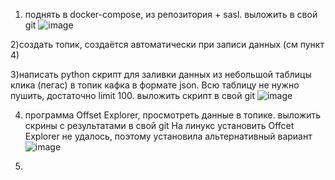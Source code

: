 1) поднять в docker-compose, из репозитория + sasl. выложить в свой git
![image](https://github.com/user-attachments/assets/b57fd72d-2e6c-4a31-8317-3d142acc842b)

2)создать топик, создаётся автоматически при записи данных (см пункт 4)

3)написать python скрипт для заливки данных из небольшой таблицы клика (пегас) в топик кафка в формате json. Всю таблицу не нужно пушить, достаточно limit 100. выложить скрипт в свой git
![image](https://github.com/user-attachments/assets/45228943-18f8-4603-8b42-138c9daa16a0)

4) программа Offset Explorer, просмотреть данные в топике. выложить скрины с результатами в свой git
На линукс установить Offcet Explorer не удалось, поэтому установила альтернативный вариант
![image](https://github.com/user-attachments/assets/fc539162-4eb7-4958-9780-454ee91e9a8d)

5)
